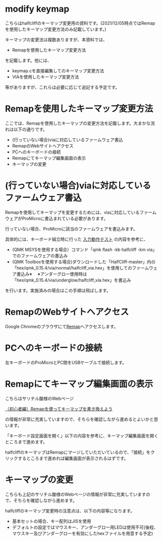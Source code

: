# modify keymap
こちらはhalfcliffのキーマップ変更用の資料です。(2021/12/05時点ではRemapを使用したキーマップ変更方法のみ記載しています。)

キーマップの変更法は複数ありますが、本資料では、

* Remapを使用したキーマップ変更方法

を記載します。他には、

* keymap.cを直接編集してのキーマップ変更方法
* VIAを使用したキーマップ変更方法

等がありますが、これらは必要に応じて追記する予定です。

# Remapを使用したキーマップ変更方法
ここでは、Remapを使用したキーマップの変更方法を記載します。大まかな流れは以下の通りです。
* (行っていない場合)viaに対応しているファームウェア書込
* RemapのWebサイトへアクセス
* PCへのキーボードの接続
* Remapにてキーマップ編集画面の表示
* キーマップの変更

# (行っていない場合)viaに対応しているファームウェア書込
Remapを使用してキーマップを変更するためには、viaに対応しているファームウェアがProMicroに書込まれている必要があります。

行っていない場合、ProMicroに該当のファームウェアを書込みます。

具体的には、キーボード組立時に行った
[入力動作テスト](https://github.com/N2-Sumikko/HalfCliff/blob/master/doc/Oparation_test_jp.md)
の内容を参考に、
* (QMK MSYSを使用する場合）コマンド「qmk flash -kb halfcliff -km via」でのファームウェアの書込み
* (QMK Toolboxを使用する場合)ダウンロードした「HalfCliff-master」内の「hex/qmk_0.15.4/via/normal/halfcliff_via.hex」を使用してのファームウェア書込み※
　※アンダーグロー使用時は「hex/qmk_0.15.4/via/underglow/halfcliff_via.hex」を書込み

を行います。実施済みの場合はこの手順は飛ばします。

# RemapのWebサイトへアクセス
Google Chromeのブラウザにて[Remap](https://remap-keys.app/)へアクセスします。

# PCへのキーボードの接続
左キーボードのProMicroとPC間をUSBケーブルで接続します。

# Remapにてキーマップ編集画面の表示
こちらはサリチル酸様のWebページ

[（初心者編）Remapを使ってキーマップを書き換えよう](https://salicylic-acid3.hatenablog.com/entry/remap-manual)

の情報が非常に充実していますので、そちらを確認しながら進めるとよいかと思います。

「キーボード設定画面を開く」以下の内容を参考に、キーマップ編集画面を開くところまで進めます。

halfcliffのキーマップはRemapにマージしていただいているので、「接続」をクリックするところまで進めれば編集画面が表示されるはずです。

# キーマップの変更
こちらも上記のサリチル酸様のWebページの情報が非常に充実していますので、そちらを確認しながら進めます。

halfcliffのキーマップ変更時の注意点は、以下の内容等になります。
* 基本セットの場合、キー配列はJISを使用
* デフォルトの設定ではマウスキー、アンダーグロー用LEDは使用不可(後程、マウスキー及びアンダーグローを有効にしたhexファイルを用意する予定)

